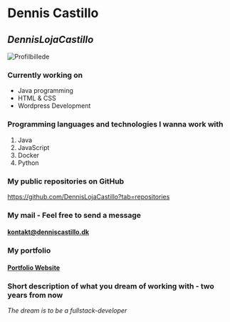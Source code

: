 # Dennis Castillo 
## *DennisLojaCastillo* 


![Profilbillede](https://user-images.githubusercontent.com/55577545/215463875-8ab8e72c-05a6-4bf5-b7a0-db57e02231b7.png)


### Currently working on

- Java programming
- HTML & CSS
- Wordpress Development 

### Programming languages and technologies I wanna work with

1. Java
2. JavaScript
3. Docker
4. Python 


### My public repositories on GitHub
https://github.com/DennisLojaCastillo?tab=repositories


### My mail - Feel free to send a message 
#### kontakt@denniscastillo.dk

### My portfolio
#### [Portfolio Website](https://www.denniscastillo.dk)

### Short description of what you dream of working with - two years from now
*The dream is to be a fullstack-developer* 


